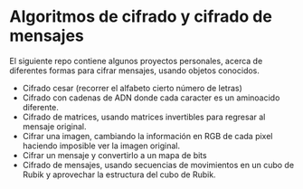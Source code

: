 # Algoritmos de cifrado y cifrado de mensajes

El siguiente repo contiene algunos proyectos personales, acerca de diferentes formas para cifrar  mensajes, usando objetos conocidos.

* Cifrado cesar (recorrer el alfabeto cierto número de letras)
* Cifrado con cadenas de ADN donde cada caracter es un aminoacido diferente.
* Cifrado de matrices, usando matrices invertibles para regresar al mensaje original.
* Cifrar una imagen, cambiando la información en RGB de cada pixel haciendo imposible ver la imagen original.
* Cifrar un mensaje y convertirlo a un mapa de bits
* Cifrado de mensajes, usando secuencias de movimientos en un cubo de Rubik y aprovechar la estructura del cubo de Rubik.
